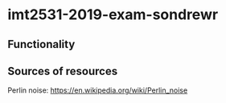 # imt2531-2019-exam-sondrewr

## Functionality

## Sources of resources
Perlin noise: https://en.wikipedia.org/wiki/Perlin_noise